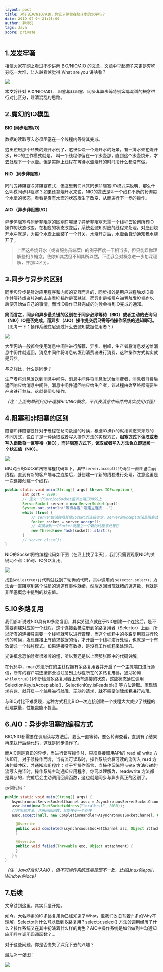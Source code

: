 ```yaml
---
layout: post
title: 对于BIO/NIO/AIO，你还只停留在烧开水的水平吗？
date: 2019-07-04 21:05:00
author: 薛师兄
tags: Java
score: private
---
```

## 1.发发牢骚

相信大家在网上看过不少讲解 BIO/NIO/AIO 的文章，文章中举起栗子来更是夯吃夯吃一大堆，让人越看越觉得 What are you 讲啥嘞？

![](./20190704对于BIONIOAIO你还只停留在烧开水的水平吗/58826626.png)

本文将针对 BIO/NIO/AIO 、阻塞与非阻塞、同步与异步等特别容易混淆的概念进行对比区分，理清混乱的思路。

## 2.魔幻的IO模型

#### BIO (同步阻塞I/O)

数据的读取写入必须阻塞在一个线程内等待其完成。

这里使用那个经典的烧开水例子，这里假设一个烧开水的场景，有一排水壶在烧开水，BIO的工作模式就是， 叫一个线程停留在一个水壶那，直到这个水壶烧开，才去处理下一个水壶。但是实际上线程在等待水壶烧开的时间段什么都没有做。

#### NIO（同步非阻塞）

同时支持阻塞与非阻塞模式，但这里我们以其同步非阻塞I/O模式来说明，那么什么叫做同步非阻塞？如果还拿烧开水来说，NIO的做法是叫一个线程不断的轮询每个水壶的状态，看看是否有水壶的状态发生了改变，从而进行下一步的操作。

#### AIO （异步非阻塞I/O）

异步非阻塞与同步非阻塞的区别在哪里？异步非阻塞无需一个线程去轮询所有IO操作的状态改变，在相应的状态改变后，系统会通知对应的线程来处理。对应到烧开水中就是，为每个水壶上面装了一个开关，水烧开之后，水壶会自动通知我水烧开了。

> 上面这些烧开水（或者服务员端菜）的例子百度一下相当多，但只能帮你理解些相关概念，使你知其然但不知其所以然，下面我会对概念进一步加深理解，并加以区分。

## 3.同步与异步的区别

同步和异步是针对应用程序和内核的交互而言的，同步指的是用户进程触发IO操作并等待或者轮询的去查看IO操作是否就绪，而异步是指用户进程触发IO操作以后便开始做自己的事情，而当IO操作已经完成的时候会得到IO完成的通知。

**简而言之，同步和异步最关键的区别在于同步必须等待（BIO）或者主动的去询问（NIO）IO是否完成，而异步（AIO）操作提交后只需等待操作系统的通知即可。**（思考一下：操作系统底层通过什么去通知数据使用者？）

![](./20190704对于BIONIOAIO你还只停留在烧开水的水平吗/3585992.png)

大型网站一般都会使用消息中间件进行解藕、异步、削峰，生产者将消息发送给消息中间件就返回，消息中间件将消息转发到消费者进行消费，这种操作方式其实就是异步。

与之相比，什么是同步？

生产者将消息发送到消息中间件，消息中间件将消息发送给消费者，消息者消费后返回响应给消息中间件，消息中间件返回响应给生产者，该过程由始至终都需要生产者进行参与，这就是同步操作。

*（注：上面的举例只用于理解BIO/NIO概念，不代表消息中间件的真实使用过程）*

## 4.阻塞和非阻塞的区别

阻塞和非阻塞是针对于进程在访问数据的时候，根据IO操作的就绪状态来采取的不同方式，说白了是一种读取或者写入操作方法的实现方式，**阻塞方式下读取或者写入函数将一直等待（BIO），而非阻塞方式下，读取或者写入方法会立即返回一个状态值（NIO）**。

![](./20190704对于BIONIOAIO你还只停留在烧开水的水平吗/37357828.png)

BIO对应的Socket网络编程代码如下，其中`server.accept()`代码会一直阻塞当前线程，直到有新的客户端与之连接后，就创建一个新的线程进行处理，注意这里是一次连接创建一个线程。

```java
public static void main(String[] args) throws IOException {
		int port = 8899;
		// 定义一个ServiceSocket监听在端口8899上
		ServerSocket server = new ServerSocket(port);
		System.out.println("等待与客户端建立连接...");
		while (true) {
			// server尝试接收其他Socket的连接请求，server的accept方法是阻塞式的
			Socket socket = server.accept();
			// 每接收到一个Socket就建立一个新的线程来处理它
			new Thread(new Task(socket)).start();
		}
		// server.close();
}
```

NIO的Socket网络编程代码如下图（在网上找了半天），我们只需要观察NIO的关键两个点：轮询、IO多路复用。

![](./20190704对于BIONIOAIO你还只停留在烧开水的水平吗/60390458.png)

找到`while(true){}`代码就找到了轮询的代码，其中调用的 `selector.select()` 方法会一直阻塞到某个注册的通道有事件就绪，然后返回当前就绪的通道数，也就是非阻塞概念中提到的状态值。

## 5.IO多路复用

我们都听说过NIO具有IO多路复用，其实关键点就在于NIO创建一个连接后，是不需要创建对应的一个线程，这个连接会被注册到多路复用器（Selector）上面，所以所有的连接只需要一个线程就可以进行管理，当这个线程中的多路复用器进行轮询的时候，发现连接上有请求数据的话，才开启一个线程进行处理，也就是一个有效请求一个线程模式。如果连接没有数据，是没有工作线程来处理的。

光讲概念恐怕读者很难听的懂，所以我还是以上面那张图中的代码讲解。

在代码中，main方法所在的主线程拥有多路复用器并开启了一个主机端口进行通信，所有的客户端连接都会被注册到主线程所在的多路复用器，通过轮询`while(true){}`不断检测多路复用器上所有连接的状态，这些状态通过调用 SelectionKey.isAcceptable()、SelectionKey.isReadable() 等方法读取。发现请求有效，就开启一个线程进行处理，无效的请求，就不需要创建线程进行处理。

与BIO对比不难发现，这种方式相比BIO一次连接创建一个线程大大减少了线程的创建数量，性能岂能不提高。

## 6.AIO：异步非阻塞的编程方式

BIO/NIO都需要在调用读写方法后，要么一直等待，要么轮询查看，直到有了结果再来执行后续代码，这就是同步操作了。

而AIO则是真正的异步，当进行读写操作时，只须直接调用API的 read 或 write 方法即可。对于读操作而言，当有流可读取时，操作系统会将可读的流传入 read 方法的缓冲区，并通知应用程序；对于写操作而言，当操作系统将 write 方法传递的流写入完毕时，操作系统主动通知应用程序。你可以理解为，read/write 方法都是异步的，完成后会主动调用回调函数，这也就是同步与异步真正的区别了。


示例代码：

```java
public static void main(String[] args) {
   AsynchronousServerSocketChannel assc = AsynchronousServerSocketChannel.open();
   assc.bind(new InetSocketAddress("localhost", 8080));
   //非阻塞方法，注册回调函数，只能接受一个连接
   assc.accept(null, new CompletionHandler<AsynchronousSocketChannel, Object>() {

     @Override
     public void completed(AsynchronousSocketChannel asc, Object attachment) {
     }

     @Override
     public void failed(Throwable exc, Object attachment) {  
     }
   });
}
```

*（注：Java7后引入AIO ，但不同操作系统底层原理不一致，比如Linux的epoll， Window的iocp）*

## 7.后续

文章讲到这里，其实只是开始。

如今，大名鼎鼎的IO多路复用你已经知道了What，但我们依旧有着许多的Why不理解，Selector为什么可以做到多路复用？selector.select() 方法的调用经历了什么？操作系统又在其中扮演着什么样的角色？AIO中操作系统是如何做到主动通知应用程序调用回调函数？...

对于这些问题，你是否丧失了深究下去的兴趣？

最后补一张图：

![](./20190704对于BIONIOAIO你还只停留在烧开水的水平吗/1136672-20190903120052795-798942145.png)